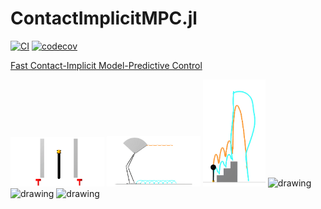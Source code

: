 # ContactImplicitMPC.jl
[![CI](https://github.com/thowell/ContactImplicitMPC.jl/actions/workflows/CI.yml/badge.svg)](https://github.com/thowell/ContactImplicitMPC.jl/actions/workflows/CI.yml)
[![codecov](https://codecov.io/gh/thowell/ContactImplicitMPC.jl/branch/main/graph/badge.svg?token=3J4VOJ0VCH)](https://codecov.io/gh/thowell/ContactImplicitMPC.jl)

[Fast Contact-Implicit Model-Predictive Control](https://arxiv.org/abs/2107.05616)

<img src="examples/animations/pushbot.gif" alt="drawing" width="150"/>

<img src="examples/animations/flamingo.gif" alt="drawing" width="150"/>

<img src="examples/animations/hopper_parkour.gif" alt="drawing" width="100"/>

<img src="examples/animations/quadruped_payload.gif" alt="drawing" width="200"/>

<img src="examples/animations/hopper_monte_carlo.gif" alt="drawing" width="200"/>

<img src="examples/animations/quadruped_monte_carlo.gif" alt="drawing" width="200"/>


